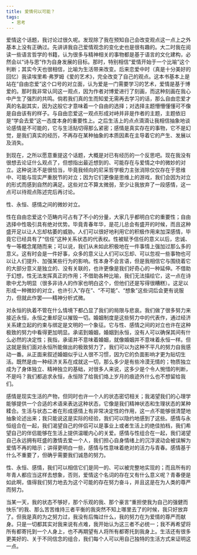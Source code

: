 ```yaml
---
title: 爱情何以可能？
tags:
  - 思考
---
```


爱情这个话题，我讨论过很久呢。发现除了我在预知自己会改变观点这一点上之外基本上没有正确过。先讲讲我自己爱情观念的变化史也是很有趣的。大二时我在阅读一些语言哲学的书籍，认为很多与精神相关的事物都是基于语言的文化建构，必然会以“诗与思”作为自身发展的目标。那时，特别相信“爱情开始于一个比喻”这个判断；其实今天也很相信，比喻为生活带来改变。后来恋爱中时（真是十分美好的回忆）我读埃里希·弗罗姆《爱的艺术》，完全改变了自己的观点。这本书基本上是站在“自由恋爱”这个口号的对立面，认为爱是一门需要学习的艺术，爱情是基于博爱的。那时我非常认同这一观点，因为作者对博爱进行了刻画，而这种刻画在我心中产生了强烈的共鸣。倘若我们真的生而知爱无需再去学习的话，那么自由恋爱才真的名副其实，因为这般它才意味着一个自由的选择；对选择主题懵懵懂懂可不像是自由该有的样子。与自由恋爱这一观点形成对峙并非是作者的主题，主题依旧是“学会去爱”这一态度本身的重要性上。之后生活上的点点滴滴让我相信抽象地谈论感情是不可能的，它与生活贴切得那么紧密；感情是真实存在的事物，它不是幻觉，是我们真实的经历，不再存在某种抽象的本质因素在主导着它的产生、发展以及消失。

到现在，之所以愿意重提这个话题，大概是对已有经历的一个反思吧。现在我没有很想去论证什么观点了，但想指出最近想到的、可能存在与爱情之中的微妙的对立。这种说法不是很恰当，毕竟我倾向的尼采哲学极力主张消除仅仅存在于思维中、可能与现实严重脱节的对立；因为它们更像是思维上的游戏，我们会因为对立的形式而感到自然的满足。这些对立不算太微弱，至少让我放弃了一段感情，这一点可以待观点陈述完后再讨论。

性、永恒、感情之间的微妙对立。

性在自由恋爱这个范畴内可占有了不小的分量，大家几乎都明白它的重要性；自由选择中性吸引具有绝对优势。毕竟青春年华，是花儿总会有盛开的时候，而且这种盛开足以让人忘却枯萎的威胁。人们可以很好地利用它的积极作用来加深感情，毕竟它已经具有了“信任”这种关系状态的代表权。性被赋予信任的意义以后，忠诚、专一等概念尾随而来；可以说，我们从未如此积极地在一件事情上强加过那么多的意义。这有时会是一件好事，众多的意义让人们可以忘却、可以忽视一些事物也可以让人们提升、加强某些行为的影响。性本身不会言语，但是我相信它与围绕着它的大部分意义是独立的、没有关联的，也许更像是我们好奇心的一种延伸。不借助于幻想，性无法发挥真正的作用；不借助各种比喻，我们无法描绘它，这一点在诗歌中尤为明显（很多非诗人的作家也明白这个，但他们还是写得很糟糕）。这足以形成一种微妙的对立，也许引入“存在”、“不可能”、“想象”这些词后会更有说服力，但就此作罢——精神分析式微。

对永恒的执着不管在什么情境下都凸显了我们的局限与悲哀。我们做了很多努力来接近永恒，永恒之重却足以摧毁一切。婚姻制度是这些努力中的代表作，通过经济关系建立起的约束与绑定是文明的一个象征。它与性、感情之间的对立也许在这种极致的努力中看得更加明显。承诺到婚姻，婚姻到永恒，没有人可以确保其间有什么必然的决定性；我指，承诺并不意味着婚姻，就像婚姻并不意味着永恒一样。但这就是我们面对永恒所能做出的极致努力了，我们可以为这种不平凡的努力自我感动一番。从正面来叙述婚姻似乎让人很不习惯，因为它的负面影响才更为贴切生活。既然是由一种经济关系在成就这一切，那么多少是有些冷漠无情的；物质独立成为了身体独立、精神独立的基础，对很多人来说，这多少是个令人惋惜的判断，不是吗？我们都追求永恒，永恒除了给我们烙上岁月的痕迹外什么也不想留给我们。

感情是现实生活的产物，但同时也许一个人的状态密切相关；我渴望我们的心理学能够提供一个合适的术语来表达这种状态，它像是我们精神状态和生理状态的某种糅合。生活与状态二者在形成感情上有非常决定性的作用，这一点不能够很清楚地抽象论述出来；我只能说这是实际的经验，我们可以隐约地感到了这些。感情与永恒组合在一起，我们渴望自己的伴侣可以是事业上或者生活上的绝佳拍档，我们希望自己的伴侣能够在生活上提供温暖内心的关爱。感情与性组合在一起，我们渴望自己永远拥有旺盛的激情去爱一个人，我们担心自身情绪上的沉浮波动会被误解为爱情不再的暗示；讲得更明白一些，感情与性意味着绝对的活力与青春。感情基于什么不重要了，但确乎需要我们诚恳的努力。

性、永恒、感情，我们可以相信它们是同一的、可以被完整地实现的；而且所有的年青人都应当这样去想象，否则，爱情这个名词的存在又有什么意义呢？青春便是如此啊，值得我们努力地去为这个可能的存在努力奋斗，并且这是在为人类的尊严而努力。

当某一天，我的状态不够好，那个乐观的我、那个豪言“重担使我为自己的强健而快乐”的我、那么苦苦维持三者平衡的我突然不知上哪里去了的时候，我只好放弃了。但我是真的为之努力过，我没有后悔过什么，我的努力在为爱情的尊严而献身。只是一切都其实对我来说有点难，我开始认为这三者不必统一；我不再希望将所有都寄托到一个人身上，也不再期望有人将所有都寄托到我身上。生活还有很多更美好的、关于不同信念的组合，我们每个人可以用自己独特的生活方式来证明这一点。
